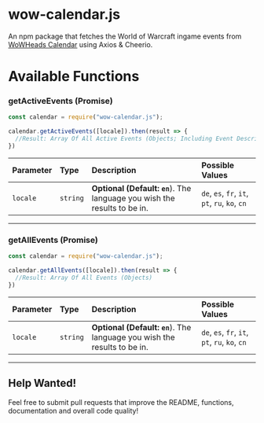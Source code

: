 # wow-calendar.js
An npm package that fetches the World of Warcraft ingame events from [WoWHeads Calendar](https://wowhead.com/events) using Axios & Cheerio.



# Available Functions

### getActiveEvents (Promise)

```js
const calendar = require("wow-calendar.js");

calendar.getActiveEvents([locale]).then(result => {
  //Result: Array Of All Active Events (Objects; Including Event Descriptions)
})
```

| Parameter | Type | Description | Possible Values |
| :--- | :--- | :--- | :--- |
| `locale` | `string` | **Optional (Default: `en`**). The language you wish the results to be in.| `de`, `es`, `fr`, `it`, `pt`, `ru`, `ko`, `cn`

<hr>

### getAllEvents (Promise)

```js
const calendar = require("wow-calendar.js");

calendar.getAllEvents([locale]).then(result => {
  //Result: Array Of All Events (Objects)
})
```

| Parameter | Type | Description | Possible Values |
| :--- | :--- | :--- | :--- |
| `locale` | `string` | **Optional (Default: `en`**). The language you wish the results to be in.| `de`, `es`, `fr`, `it`, `pt`, `ru`, `ko`, `cn`

<hr>

## Help Wanted!
Feel free to submit pull requests that improve the README, functions, documentation and overall code quality!
